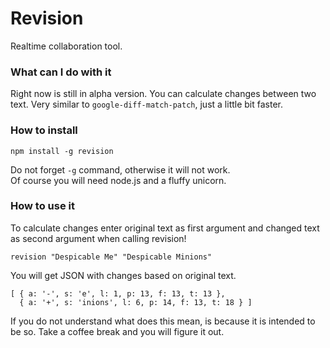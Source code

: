 Revision
========

Realtime collaboration tool.

### What can I do with it
Right now is still in alpha version. You can calculate changes between two text. Very similar to `google-diff-match-patch`, just a little bit faster.

### How to install
```
npm install -g revision
```
Do not forget `-g` command, otherwise it will not work.  
Of course you will need node.js and a fluffy unicorn.

### How to use it
To calculate changes enter original text as first argument and changed text as second argument when calling revision!
```
revision "Despicable Me" "Despicable Minions"
```
You will get JSON with changes based on original text.
```
[ { a: '-', s: 'e', l: 1, p: 13, f: 13, t: 13 },
  { a: '+', s: 'inions', l: 6, p: 14, f: 13, t: 18 } ]
```
If you do not understand what does this mean, is because it is intended to be so. Take a coffee break and you will figure it out.
